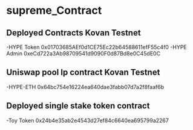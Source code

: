 # supreme_Contract

## Deployed Contracts Kovan Testnet
-HYPE Token 0x01703685AEf0d1CE75Ec22b64588611efF55c4f0
-HYPE Admin 0xeCd722a3Ab98709541d9090F0d87Bd8e0C45dE0C

## Uniswap pool lp contract Kovan Testnet
-HYPE-ETH 0x64bc754e16224ea640dae3fabb07d7a2f8faaf6b

## Deployed single stake token contract 
-Toy Token 0x24b4e35ab2e4543d27ef84c6640ea695799a2267
